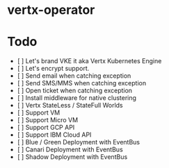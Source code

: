 # vertx-operator

# Todo

- [ ] Let's brand VKE it aka Vertx Kubernetes Engine
- [ ] Let's encrypt support.
- [ ] Send email when catching exception
- [ ] Send SMS/MMS when catching exception
- [ ] Open ticket when catching exception
- [ ] Install middleware for native clustering
- [ ] Vertx StateLess / StateFull Worlds
- [ ] Support VM
- [ ] Support Micro VM
- [ ] Support GCP API
- [ ] Support IBM Cloud API
- [ ] Blue / Green Deployment with EventBus
- [ ] Canari Deployment with EventBus
- [ ] Shadow Deployment with EventBus
